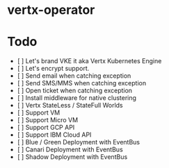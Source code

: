 # vertx-operator

# Todo

- [ ] Let's brand VKE it aka Vertx Kubernetes Engine
- [ ] Let's encrypt support.
- [ ] Send email when catching exception
- [ ] Send SMS/MMS when catching exception
- [ ] Open ticket when catching exception
- [ ] Install middleware for native clustering
- [ ] Vertx StateLess / StateFull Worlds
- [ ] Support VM
- [ ] Support Micro VM
- [ ] Support GCP API
- [ ] Support IBM Cloud API
- [ ] Blue / Green Deployment with EventBus
- [ ] Canari Deployment with EventBus
- [ ] Shadow Deployment with EventBus
